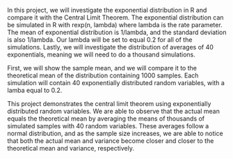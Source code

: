 In this project, we will investigate the exponential distribution in R and compare it with the Central Limit Theorem. The exponential distribution can be simulated in R with rexp(n, lambda) where lambda is the rate parameter. The mean of exponential distribution is 1/lambda, and the standard deviation is also 1/lambda. Our lambda will be set to equal 0.2 for all of the simulations. Lastly, we will investigate the distribution of averages of 40 exponentials, meaning we will need to do a thousand simulations.

First, we will show the sample mean, and we will compare it to the theoretical mean of the distribution containing 1000 samples. Each simulation will contain 40 exponentially distributed random variables, with a lamba equal to 0.2.

This project demonstrates the central limit theorem using exponentially distributed random variables. We are able to observe that the actual mean equals the theoretical mean by averaging the means of thousands of simulated samples with 40 random variables. These averages follow a normal distribution, and as the sample size increases, we are able to notice that both the actual mean and variance become closer and closer to the theoretical mean and variance, respectively.